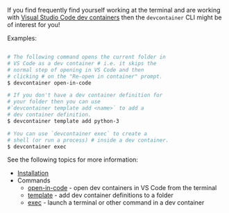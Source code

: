 If you find frequently find yourself working at the terminal and are working with [Visual Studio Code dev containers](https://code.visualstudio.com/docs/remote/containers) then the `devcontainer` CLI might be of interest for you!

Examples:

```bash

# The following command opens the current folder in 
# VS Code as a dev container # i.e. it skips the
# normal step of opening in VS Code and then 
# clicking # on the "Re-open in container" prompt.
$ devcontainer open-in-code

# If you don't have a dev container definition for 
# your folder then you can use 
#`devcontainer template add <name>` to add a 
# dev container definition.
$ devcontainer template add python-3

# You can use `devcontainer exec` to create a 
# shell (or run a process) # inside a dev container.
$ devcontainer exec
```

See the following topics for more information:

* [Installation](installation)
* Commands
  * [open-in-code](open-in-code) - open dev containers in VS Code from the terminal
  * [template](template) - add dev container definitions to a folder
  * [exec](exec) - launch a terminal or other command in a dev container

